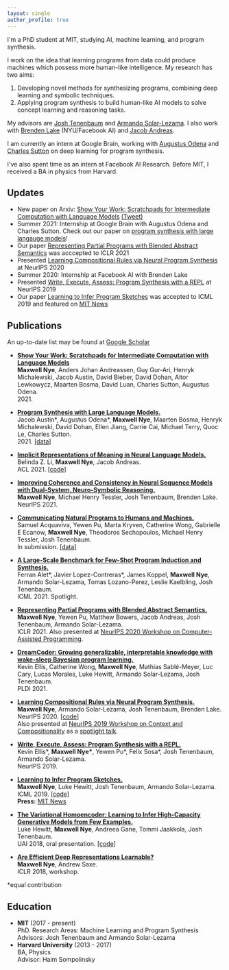 ```yaml
---
layout: single
author_profile: true
---
```

I'm a PhD student at MIT, studying AI, machine learning, and program synthesis.  

I work on the idea that learning programs from data could produce machines which possess more human-like intelligence. My research has two aims:  
1. Developing novel methods for synthesizing programs, combining deep learning and symbolic techniques.  
2. Applying program synthesis to build human-like AI models to solve concept learning and reasoning tasks.  

My advisors are [Josh Tenenbaum](https://web.mit.edu/cocosci/josh.html) and [Armando Solar-Lezama](https://people.csail.mit.edu/asolar/). I also work with [Brenden Lake](https://cims.nyu.edu/~brenden/) (NYU/Facebook AI) and [Jacob Andreas](https://www.mit.edu/~jda/). 

I am currently an intern at Google Brain, working with [Augustus Odena](https://www.augustusodena.com/) and [Charles Sutton](https://homepages.inf.ed.ac.uk/csutton/) on deep learning for program synthesis.

I've also spent time as an intern at Facebook AI Research. Before MIT, I received a BA in physics from Harvard.  

## Updates
- New paper on Arxiv: [Show Your Work: Scratchpads for Intermediate Computation with Language Models](https://arxiv.org/abs/2112.00114) [(Tweet)](https://twitter.com/Maxwell_Nye/status/1466229884385177612)
- Summer 2021: Internship at Google Brain with Augustus Odena and Charles Sutton. Check out our paper on [program synthesis with large langauge models](https://arxiv.org/pdf/2108.07732.pdf)!
- Our paper [Representing Partial Programs with Blended Abstract Semantics](https://arxiv.org/pdf/2012.12964.pdf) was acccepted to ICLR 2021
- Presented [Learning Compositional Rules via Neural Program Synthesis](https://arxiv.org/pdf/2003.05562.pdf) at NeurIPS 2020
- Summer 2020: Internship at Facebook AI with Brenden Lake
- Presented [Write, Execute, Assess: Program Synthesis with a REPL](https://arxiv.org/pdf/1906.04604.pdf) at NeurIPS 2019
- Our paper [Learning to Infer Program Sketches](https://arxiv.org/pdf/1902.06349.pdf) was accepted to ICML 2019 and featured on [MIT News](http://news.mit.edu/2019/toward-artificial-intelligence-that-learns-to-write-code-0614)

## Publications
An up-to-date list may be found at [Google Scholar](https://scholar.google.com/citations?user=NsuX8R8AAAAJ&hl=en)  
- [**Show Your Work: Scratchpads for Intermediate Computation with Language Models**](https://arxiv.org/pdf/2112.00114.pdf)  
**Maxwell Nye**, Anders Johan Andreassen, Guy Gur-Ari, Henryk Michalewski, Jacob Austin, David Bieber, David Dohan, Aitor Lewkowycz, Maarten Bosma, David Luan, Charles Sutton, Augustus Odena.  
2021\.

- [**Program Synthesis with Large Language Models.**](https://arxiv.org/pdf/2108.07732.pdf)  
Jacob Austin\*, Augustus Odena\*, **Maxwell Nye**, Maarten Bosma, Henryk Michalewski, David Dohan, Ellen Jiang, Carrie Cai, Michael Terry, Quoc Le, Charles Sutton.  
2021\. [[data]](https://github.com/google-research/google-research/tree/master/mbpp)

- [**Implicit Representations of Meaning in Neural Language Models.**](https://arxiv.org/pdf/2106.00737.pdf)  
Belinda Z. Li, **Maxwell Nye**, Jacob Andreas.  
ACL 2021. [[code]](https://github.com/belindal/state-probes)

- [**Improving Coherence and Consistency in Neural Sequence Models with Dual-System, Neuro-Symbolic Reasoning.**](https://arxiv.org/pdf/2107.02794.pdf)  
**Maxwell Nye**, Michael Henry Tessler, Josh Tenenbaum, Brenden Lake.  
NeurIPS 2021.

- [**Communicating Natural Programs to Humans and Machines.**](https://arxiv.org/pdf/2106.07824.pdf)  
Samuel Acquaviva, Yewen Pu, Marta Kryven, Catherine Wong, Gabrielle E Ecanow, **Maxwell Nye**, Theodoros Sechopoulos, Michael Henry Tessler, Josh Tenenbaum.  
In submission. [[data]](https://github.com/samacqua/LARC)

- [**A Large-Scale Benchmark for Few-Shot Program Induction and Synthesis.**](http://proceedings.mlr.press/v139/alet21a/alet21a.pdf)  
Ferran Alet\*, Javier Lopez-Contreras\*, James Koppel, **Maxwell Nye**, Armando Solar-Lezama, Tomas Lozano-Perez, Leslie Kaelbling, Josh Tenenbaum.  
ICML 2021. Spotlight.

- [**Representing Partial Programs with Blended Abstract Semantics.**](https://arxiv.org/pdf/2012.12964.pdf)  
**Maxwell Nye**, Yewen Pu, Matthew Bowers, Jacob Andreas, Josh Tenenbaum, Armando Solar-Lezama.  
ICLR 2021.
Also presented at [NeurIPS 2020 Workshop on Computer-Assisted Programming](https://capworkshop.github.io/). 

- [**DreamCoder: Growing generalizable, interpretable
knowledge with wake-sleep Bayesian program learning.**](https://arxiv.org/pdf/2006.08381.pdf)  
Kevin Ellis, Catherine Wong, **Maxwell Nye**, Mathias Sablé-Meyer, Luc Cary, Lucas Morales, Luke Hewitt, Armando Solar-Lezama, Josh Tenenbaum.  
PLDI 2021.

- [**Learning Compositional Rules via Neural Program Synthesis.**](https://arxiv.org/pdf/2003.05562.pdf)  
**Maxwell Nye**, Armando Solar-Lezama, Josh Tenenbaum, Brenden Lake.  
NeurIPS 2020. [[code]](https://github.com/mtensor/rulesynthesis)  
Also presented at [NeurIPS 2019 Workshop on Context and Compositionality](https://context-composition.github.io/) as a [spotlight talk](https://slideslive.com/38922749/learning-compositional-rules-via-neural-program-synthesis).

- [**Write, Execute, Assess: Program Synthesis with a REPL.**](https://arxiv.org/pdf/1906.04604.pdf)  
Kevin Ellis\*, **Maxwell Nye\***, Yewen Pu\*, Felix Sosa\*, Josh Tenenbaum, Armando Solar-Lezama.  
NeurIPS 2019.

- [**Learning to Infer Program Sketches.**](https://arxiv.org/pdf/1902.06349.pdf)  
**Maxwell Nye**, Luke Hewitt, Josh Tenenbaum, Armando Solar-Lezama.  
ICML 2019. [[code]](https://github.com/mtensor/neural_sketch)  
**Press:** [MIT News](http://news.mit.edu/2019/toward-artificial-intelligence-that-learns-to-write-code-0614)

- [**The Variational Homoencoder: Learning to Infer High-Capacity Generative Models from Few Examples.**](https://arxiv.org/pdf/1807.08919.pdf)  
Luke Hewitt, **Maxwell Nye**, Andreea Gane, Tommi Jaakkola, Josh Tenenbaum.   
UAI 2018, oral presentation. [[code]](https://github.com/insperatum/vhe)

- [**Are Efficient Deep Representations Learnable?**](https://arxiv.org/pdf/1807.06399.pdf)  
**Maxwell Nye**, Andrew Saxe.  
ICLR 2018, workshop.

*equal contribution

## Education
- **MIT** (2017 - present)   
  PhD. Research Areas: Machine Learning and Program Synthesis  
   Advisors: Josh Tenenbaum and Armando Solar-Lezama
- **Harvard University** (2013 - 2017)   
    BA, Physics  
    Advisor: Haim Sompolinsky
